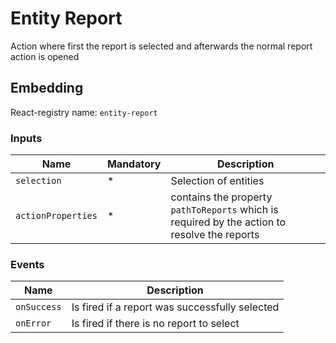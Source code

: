 # Entity Report

Action where first the report is selected and afterwards the normal report action is opened

## Embedding

React-registry name: `entity-report`

### Inputs

| Name               | Mandatory | Description                                                                                    |
|--------------------|-----------|------------------------------------------------------------------------------------------------|
| `selection`        | *         | Selection of entities                                                                          |
| `actionProperties` | *         | contains the property `pathToReports` which is required by the action to resolve the reports |

### Events

| Name        | Description                                    |
|-------------|------------------------------------------------|
| `onSuccess` | Is fired if a report was successfully selected |
| `onError`   | Is fired if there is no report to select       |
